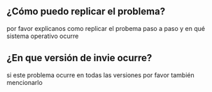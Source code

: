 ## ¿Cómo puedo replicar el problema?
por favor explicanos como replicar el probema paso a paso y en qué sistema operativo ocurre
## ¿En que versión de invie ocurre?
si este problema ocurre en todas las versiones por favor también mencionarlo
